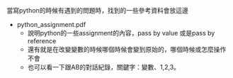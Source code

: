 當寫python的時候有遇到的問題時，找到的一些參考資料會放這邊

* python_assignment.pdf
  * 說明python的一些assignment的內容，pass by value 或是pass by reference
  * 還有就是在改變變數的時候哪個時候會變到原始的，哪個時候或怎麼操作不會
  * 也可以看一下跟AB的對話紀錄，關鍵字：變數、1,2,3。
